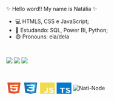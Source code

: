  ✨ Hello word!! My name is Natália ✨ 


- 💻 HTMLS, CSS e JavaScript;
- 🌱 Estudando: SQL, Power Bi, Python;
- 😄 Pronouns: ela/dela
##

<div> 
<br>
 <a href="https://www.linkedin.com/in/nataliaasmaniotto/" target="_blank"><img src="https://img.shields.io/badge/LinkedIn-0077B5?style=for-the-badge&logo=linkedin&logoColor=white" target="_blank"></a>
 <a href = "natiazevedop@gmail.com"><img src="https://img.shields.io/badge/Gmail-D14836?style=for-the-badge&logo=gmail&logoColor=white" target="_blank"></a>
 <a href="https://www.instagram.com/nataliazevedop/" target="_blank"><img src="https://img.shields.io/badge/Instagram-E4405F?style=for-the-badge&logo=instagram&logoColor=white" target="_blank"></a>
 </div>
 
 ##
 
 <div style="display: inline_block">
 <br>
 <img align="center" alt="Nati-HTML" height="30" width="40" src="https://raw.githubusercontent.com/devicons/devicon/master/icons/html5/html5-original.svg">
 <img align="center" alt="Nati-CSS" height="30" width="40" src="https://raw.githubusercontent.com/devicons/devicon/master/icons/css3/css3-original.svg">
 <img align="center" alt="Nati-Js" height="30" width="40" src="https://raw.githubusercontent.com/devicons/devicon/master/icons/javascript/javascript-plain.svg">
 <img align="center" alt="Nati-Ts" height="30" width="40" src="https://raw.githubusercontent.com/devicons/devicon/master/icons/typescript/typescript-plain.svg">
<img align="center" alt="Nati-Node" height="30" width="40" src="https://cdn.jsdelivr.net/gh/devicons/devicon/icons/nodejs/nodejs-original.svg">        
</div>

